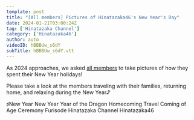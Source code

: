 ```yaml
---
template: post
title: "[All members] Pictures of Hinatazaka46's New Year's Day"
date: 2024-01-21T03:00:24Z
tag: ['Hinatazaka Channel']
category: ['Hinatazaka46']
author: auto 
videoID: hBBBUw_s6dY
subTitle: hBBBUw_s6dY.vtt
---
```

As 2024 approaches, we asked [all members](/artist/hinatazaka46) to take pictures of how they spent their New Year holidays!

Please take a look at the members traveling with their families, returning home, and relaxing during the New Year♪

♯New Year New Year Year of the Dragon Homecoming Travel Coming of Age Ceremony Furisode Hinatazaka Channel Hinatazaka46